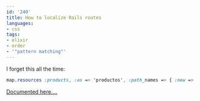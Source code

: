 ```yaml
---
id: '240'
title: How to localize Rails routes
languages:
- css
tags:
- elixir
- order
- '"pattern matching"'
---
```

I forget this all the time:


```css
map.resources :products, :as => 'productos', :path_names => { :new => 'nuevo', :edit => 'editar' }
```
    

[Documented here....](http://api.rubyonrails.org/classes/ActionController/Resources.html)

